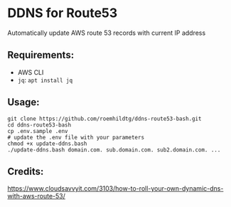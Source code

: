 # DDNS for Route53

Automatically update AWS route 53 records with current IP address

## Requirements:

 - AWS CLI
 - `jq`: `apt install jq`


## Usage:

```
git clone https://github.com/roemhildtg/ddns-route53-bash.git
cd ddns-route53-bash
cp .env.sample .env
# update the .env file with your parameters
chmod +x update-ddns.bash
./update-ddns.bash domain.com. sub.domain.com. sub2.domain.com. ...
```

## Credits:

https://www.cloudsavvyit.com/3103/how-to-roll-your-own-dynamic-dns-with-aws-route-53/
